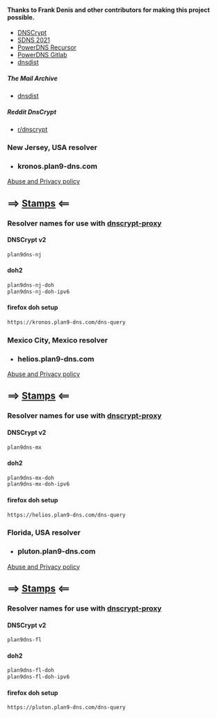 #### Thanks to Frank Denis and other contributors for making this project possible.
- [DNSCrypt](https://dnscrypt.info)
- [SDNS 2021](https://www.youtube.com/playlist?list=PLDlEgzZB7eyJ0_Y2U2Y3Vv5kjj7DmeBIM)
- [PowerDNS Recursor](https://doc.powerdns.com/recursor/)
- [PowerDNS Gitlab](https://github.com/PowerDNS/pdns)
- [dnsdist](https://dnsdist.org)

##### The Mail Archive
- [dnsdist](https://www.mail-archive.com/dnsdist@mailman.powerdns.com)
##### Reddit DnsCrypt
- [r/dnscrypt](https://www.reddit.com/r/dnscrypt)

### New Jersey, USA resolver
- ### kronos.plan9-dns.com
[Abuse and Privacy policy](https://github.com/jlongua/plan9-dns/blob/main/privacy%20policy.md)
## ==> [Stamps](https://dnscrypt.info/public-servers) <==  
### Resolver names for use with [dnscrypt-proxy](https://github.com/DNSCrypt/dnscrypt-proxy/wiki)
#### DNSCrypt v2
```sh
plan9dns-nj
```
#### doh2
```sh
plan9dns-nj-doh
plan9dns-nj-doh-ipv6
```
#### firefox doh setup
```sh
https://kronos.plan9-dns.com/dns-query
```

### Mexico City, Mexico resolver
- ### helios.plan9-dns.com
[Abuse and Privacy policy](https://github.com/jlongua/plan9-dns/blob/main/privacy%20policy.md)
## ==> [Stamps](https://dnscrypt.info/public-servers) <==  
### Resolver names for use with [dnscrypt-proxy](https://github.com/DNSCrypt/dnscrypt-proxy/wiki)
#### DNSCrypt v2
```sh
plan9dns-mx
```
#### doh2
```sh
plan9dns-mx-doh
plan9dns-mx-doh-ipv6
```
#### firefox doh setup
```sh
https://helios.plan9-dns.com/dns-query
```

### Florida, USA resolver
- ### pluton.plan9-dns.com
[Abuse and Privacy policy](https://github.com/jlongua/plan9-dns/blob/main/privacy%20policy.md)
## ==> [Stamps](https://dnscrypt.info/public-servers) <==  
### Resolver names for use with [dnscrypt-proxy](https://github.com/DNSCrypt/dnscrypt-proxy/wiki)
#### DNSCrypt v2
```sh
plan9dns-fl
```
#### doh2
```sh
plan9dns-fl-doh
plan9dns-fl-doh-ipv6
```
#### firefox doh setup
```sh
https://pluton.plan9-dns.com/dns-query
```
